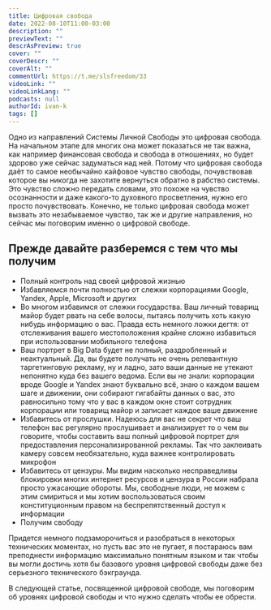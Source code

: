 ```yaml
---
title: Цифровая свобода
date: 2022-08-10T11:00-03:00
description: ""
previewText: ""
descrAsPreview: true
cover: ""
coverDescr: ""
coverAlt: ""
commentUrl: https://t.me/slsfreedom/33
videoLink: ""
videoLinkLang: ""
podcasts: null
authorId: ivan-k
tags: []
---
```

Одно из направлений Системы Личной Свободы это цифровая свобода. На начальном этапе для многих она может показаться не так важна, как например финансовая свобода и свобода в отношениях, но будет здорово уже сейчас задуматься над ней. Потому что цифровая свобода даёт то самое необычайно кайфовое чувство свободы, почувствовав которое вы никогда не захотите вернуться обратно в рабство системы. Это чувство сложно передать словами, это похоже на чувство осознанности и даже какого-то духовного просветления, нужно его просто почувствовать. Конечно, не только цифровая свобода может вызвать это незабываемое чувство, так же и другие направления, но сейчас мы поговорим именно о цифровой свободе.

## Прежде давайте разберемся с тем что мы получим

- Полный контроль над своей цифровой жизнью
- Избавляемся почти полностью от слежки корпорациями Google, Yandex, Apple, Microsoft и других
- Во многом избавимся от слежки государства. Ваш личный товарищ майор будет рвать на себе волосы, пытаясь получить хоть какую нибудь информацию о вас. Правда есть немного ложки дегтя: от отслеживания вашего местоположения крайне сложно избавиться при использовании мобильного телефона
- Ваш портрет в Big Data будет не полный, раздробленный и неактуальный. Да, вы будете получать не очень релевантную таргетинговую рекламу, ну и ладно, зато ваши данные не утекают непонятно куда без вашего ведома. Если вы не знали: корпорации вроде Google и Yandex знают буквально всё, знаю о каждом вашем шаге и движении, они собирают гигабайты данных о вас, это равносильно тому что у вас в каждом окне стоит сотрудник корпорации или товарищ майор и записает каждое ваше движение
- Избавитесь от прослушки. Надеюсь для вас не секрет что ваш телефон вас регулярно прослушивает и анализирует то о чем вы говорите, чтобы составить ваш полный цифровой портрет для предоставления персонализированной рекламы. Так что заклеивать камеру совсем необязательно, куда важнее контролировать микрофон
- Избавитесь от цензуры. Мы видим насколько несправедливы блокировки многих интернет ресурсов и цензура в России набрала просто ужасающие обороты. Мы, свободные люди, не можем с этим смириться и мы хотим воспользоваться своим конституционным правом на беспрепятственный доступ к информации
- Получим свободу

Придется немного подзаморочиться и разобраться в некоторых технических моментах, но пусть вас это не пугает, я постараюсь вам преподнести информацию максимально понятным языком и так чтобы вы могли достичь хотя бы базового уровня цифровой свободы даже без серьезного технического бэкграунда.

В следующей статье, посвященной цифровой свободе, мы поговорим об уровнях цифровой свободы и что нужно сделать чтобы ее обрести.
